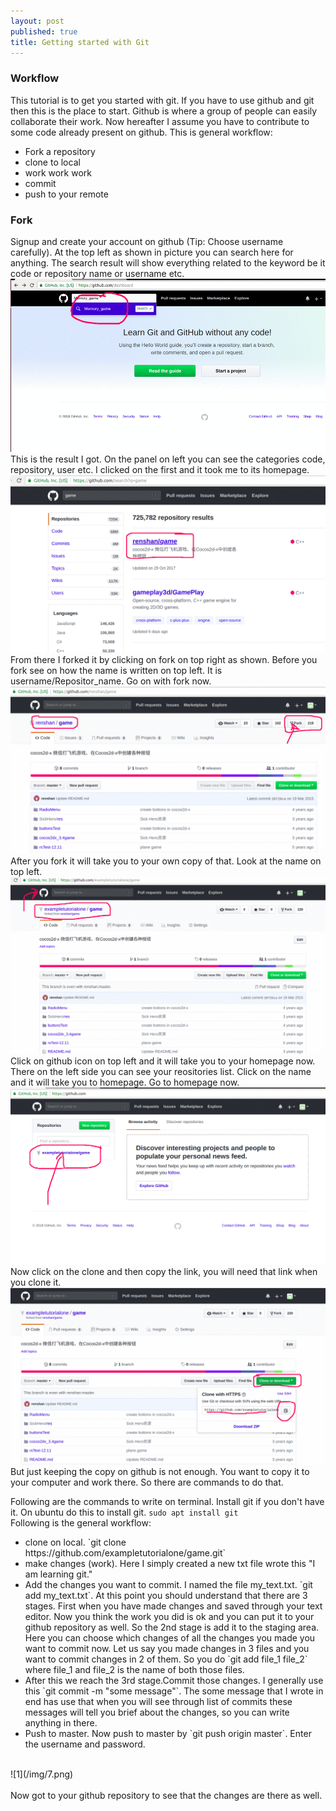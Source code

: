 ```yaml
---
layout: post
published: true
title: Getting started with Git
---
```


### Workflow
This tutorial is to get you started with git. If you have to use github and git then this is the place to start. Github is where a group of people can easily collaborate their work. Now hereafter I assume you have to contribute to some code already present on github. This is general workflow:
<ul><li>Fork a repository</li><li>clone to local</li><li>work work work</li><li>commit</li><li>push to your remote</li></ul>

### Fork
Signup and create your account on github (Tip: Choose username carefully).
At the top left as shown in picture you can search here for anything. The search result will show everything related to the keyword be it code or repository name or username etc.<br/>
![1](/img/1.gif)<br/>
This is the result I got. On the panel on left you can see the categories code, repository, user etc. I clicked on the first and it took me to its homepage. <br/>![1](/img/2.gif)<br/>From there I forked it by clicking on fork on top right as shown. Before you fork see on how the name is written on top left. It is username/Repositor_name. Go on with fork now.<br/>![1](/img/3.gif)<br/>After you fork it will take you to your own copy of that. Look at the name on top left. <br/>![1](/img/4.gif)<br/> Click on github icon on top left and it will take you to your homepage now. There on the left side you can see your reositories list. Click on the name and it will take you to homepage. Go to homepage now.<br/>![1](/img/5.gif)<br/> Now click on the clone and then copy the link, you will need that link when you clone it.<br/>![1](/img/6.gif)<br/>
 But just keeping the copy on github is not enough. You want to copy it to your computer and work there. So there are commands to do that.
 
 Following are the commands to write on terminal. Install git if you don't have it. On ubuntu do this to install git.
 `sudo apt install git`<br/>
 Following is the general workflow:
 <ul><li>clone on local. `git clone https://github.com/exampletutorialone/game.git`</li><li>make changes (work). Here I simply created a new txt file wrote this "I am learning git."</li><li>Add the changes you want to commit. I named the file my_text.txt. `git add my_text.txt`. At this point you should understand that there are 3 stages. First when you have made changes and saved through your text editor. Now you think the work you did is ok and you can put it to your github repository as well. So the 2nd stage is add it to the staging area. Here you can choose which changes of all the changes you made you want to commit now. Let us say you made changes in 3 files and you want to commit changes in 2 of them. So you do `git add file_1 file_2` where file_1 and file_2 is the name of both those files.</li><li>After this we reach the 3rd stage.Commit those changes. I generally use this `git commit -m "some message"`. The some message that I wrote in end has use that when you will see through list of commits these messages will tell you brief about the changes, so you can write anything in there.</li><li>Push to master. Now push to master by `git push origin master`. Enter the username and password. </li></ul>
 <br/>![1](/img/7.png)<br/>
<br/> Now got to your github repository to see that the changes are there as well. 
